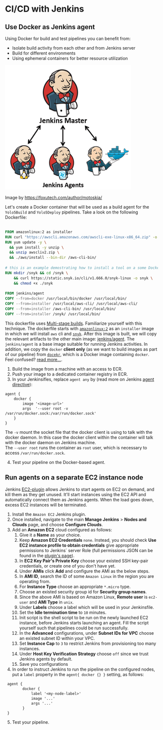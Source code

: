 # CI/CD with Jenkins

## Use Docker as Jenkins agent

Using Docker for build and test pipelines you can benefit from:

- Isolate build activity from each other and from Jenkins server
- Build for different environments
- Using ephemeral containers for better resource utilization

![](../.img/jenkinsagent.png)

Image by https://foxutech.com/author/motoskia/

Let's create a Docker container that will be used as a build agent for the `Yolo5Build` and `Yolo5Deploy` pipelines.
Take a look on the following Dockerfile:

```dockerfile

FROM amazonlinux:2 as installer
RUN curl "https://awscli.amazonaws.com/awscli-exe-linux-x86_64.zip" -o "awscliv2.zip"
RUN yum update -y \
  && yum install -y unzip \
  && unzip awscliv2.zip \
  && ./aws/install --bin-dir /aws-cli-bin/

# this is an example demostrating how to install a tool on a some Docker image, then copy its artifacts to another image
RUN mkdir /snyk && cd /snyk \
    && curl https://static.snyk.io/cli/v1.666.0/snyk-linux -o snyk \
    && chmod +x ./snyk

FROM jenkins/agent
COPY --from=docker /usr/local/bin/docker /usr/local/bin/
COPY --from=installer /usr/local/aws-cli/ /usr/local/aws-cli/
COPY --from=installer /aws-cli-bin/ /usr/local/bin/
COPY --from=installer /snyk/ /usr/local/bin/

```

This dockerfile uses [Multi-stage builds](https://docs.docker.com/build/building/multi-stage/). Familiarize yourself with this technique.
The dockerfile starts with [`amazonlinux:2`](https://hub.docker.com/_/amazonlinux) as an `installer` image in which we will install `aws` cli and [`snyk`](https://docs.snyk.io/snyk-cli). After this image is built, we will copy the relevant artifacts to the other main image: [jenkins/agent](https://hub.docker.com/r/jenkins/agent/).
The `jenkins/agent` is a base image suitable for running Jenkins activities.
In addition, we copy the `docker` **client only** (as we want to build images as part of our pipeline) from [`docekr`](https://hub.docker.com/_/docker), which is a Docker image containing `docker`. Feel confused? [read more...](https://jpetazzo.github.io/2015/09/03/do-not-use-docker-in-docker-for-ci/).

1. Build the image from a machine with an access to ECR.
2. Push your image to a dedicated container registry in ECR.
3. In your Jenkinsifles, replace `agent any` by (read more on Jenkins [agent directive](https://www.jenkins.io/doc/book/pipeline/syntax/#agent)):
```text
agent {
    docker {
        image '<image-url>'
        args  '--user root -v /var/run/docker.sock:/var/run/docker.sock'
    }
}
```

The `-v` mount the socket file that the docker client is using to talk with the docker daemon. In this case the docker client within the container will talk with the docker daemon on Jenkins machine.  
The `--user root` runs the container as `root` user, which is necessary to access `/var/run/docker.sock`.

4. Test your pipeline on the Docker-based agent.

## Run agents on a separate EC2 instance node

Jenkins [EC2-plugin](https://plugins.jenkins.io/ec2/) allows Jenkins to start agents on EC2 on demand, and kill them as they get unused.
It'll start instances using the EC2 API and automatically connect them as Jenkins agents. When the load goes down, excess EC2 instances will be terminated.

1. Install the `Amazon EC2` Jenkins plugin.
2. Once installed, navigate to the main **Manage Jenkins** > **Nodes and Clouds** page, and choose **Configure Clouds**.
3. Add an **Amazon EC2** cloud configured as follows:
   1. Give it a **Name** as your choice.
   2. Keep **Amazon EC2 Credentials** `none`. Instead, you should check **Use EC2 instance profile to obtain credentials** give appropriate permissions to Jenkins` server Role (full permissions JSON can be found in the [plugin's page](https://plugins.jenkins.io/ec2/)).
   3. In **EC2 Key Pair's Private Key** choose your existed SSH key-pair credentials, or create one of you don't have yet.
   4. Under **AMIs** click **Add** and configure the AMI as the below steps.
   5. In **AMI ID**, search the ID of some `Amazon Linux` in the region you are operating from.
   6. For **Instance Type** choose an appropriate `*.micro` type.
   7. Choose an existed security group id for **Security group names**.
   8. Since the above AMI is based on Amazon Linux, **Remote user** is `ec2-user` and **AMI Type** in `unix`.
   9. Under **Labels** choose a label which will be used in your Jenkinsfile.
   10. Set the **Idle termination time** to `10` minutes.
   11. Init script is the shell script to be run on the newly launched EC2 instance, before Jenkins starts launching an agent. Fill the script yourself such that pipelines could be run successfully.  
   12. In the **Advanced** configurations, under **Subnet IDs for VPC** choose an existed subnet ID within your VPC.
   13. Set **Instance Cap** to `3` to restrict Jenkins from provisioning too many instances.
   14. Under **Host Key Verification Strategy** choose `off` since we trust Jenkins agents by default.
   15. Save you configurations
4. In order to instruct Jenkins to run the pipeline on the configured nodes, put a `label` property in the `agent{ docker {} }` setting, as follows:
```text
 agent {
        docker {
            label '<my-node-label>'
            image '...'
            args '...'
        }
 }
```
5. Test your pipeline.
